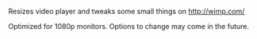 Resizes video player and tweaks some small things on http://wimp.com/

Optimized for 1080p monitors. Options to change may come in the future.
